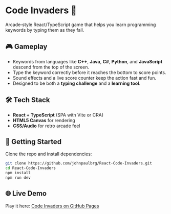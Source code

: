 # Code Invaders 👾

Arcade‑style React/TypeScript game that helps you learn programming keywords by typing them as they fall.

## 🎮 Gameplay
- Keywords from languages like **C++**, **Java**, **C#**, **Python**, and **JavaScript** descend from the top of the screen.
- Type the keyword correctly before it reaches the bottom to score points.
- Sound effects and a live score counter keep the action fast and fun.
- Designed to be both a **typing challenge** and a **learning tool**.

## 🛠 Tech Stack
- **React + TypeScript** (SPA with Vite or CRA)
- **HTML5 Canvas** for rendering
- **CSS/Audio** for retro arcade feel

## 🚀 Getting Started
Clone the repo and install dependencies:

```bash
git clone https://github.com/johnpaulbrg/React-Code-Invaders.git
cd React-Code-Invaders
npm install
npm run dev
```

## 🌐 Live Demo
Play it here: [Code Invaders on GitHub Pages](https://johnpaulbrg.github.io/React-Code-Invaders/)
